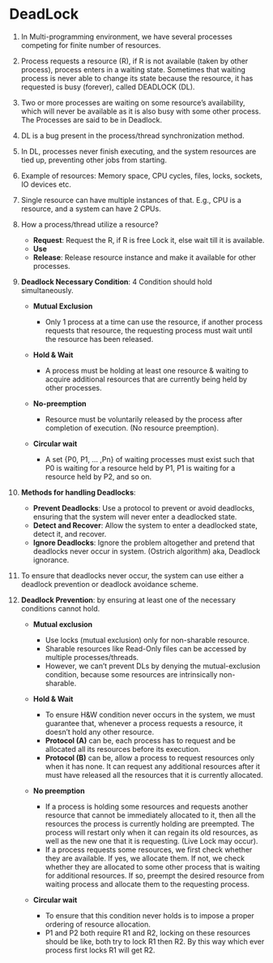 
# DeadLock

1. In Multi-programming environment, we have several processes competing for finite number of resources.
2. Process requests a resource (R), if R is not available (taken by other process), process enters in a waiting state. Sometimes that waiting process is never able to change its state because the resource, it has requested is busy (forever), called DEADLOCK (DL).
3. Two or more processes are waiting on some resource’s availability, which will never be available as it is also busy with some other process. The Processes are said to be in Deadlock.
4. DL is a bug present in the process/thread synchronization method.
5. In DL, processes never finish executing, and the system resources are tied up, preventing other jobs from starting.
6. Example of resources: Memory space, CPU cycles, files, locks, sockets, IO devices etc.
7. Single resource can have multiple instances of that. E.g., CPU is a resource, and a system can have 2 CPUs.
8. How a process/thread utilize a resource?
   - **Request**: Request the R, if R is free Lock it, else wait till it is available.
   - **Use**
   - **Release**: Release resource instance and make it available for other processes.

9. **Deadlock Necessary Condition**: 4 Condition should hold simultaneously.
   - **Mutual Exclusion**
     - Only 1 process at a time can use the resource, if another process requests that resource, the requesting process must wait until the resource has been released.

   - **Hold & Wait**
     - A process must be holding at least one resource & waiting to acquire additional resources that are currently being held by other processes.

   - **No-preemption**
     - Resource must be voluntarily released by the process after completion of execution. (No resource preemption).

   - **Circular wait**
     - A set {P0, P1, ... ,Pn} of waiting processes must exist such that P0 is waiting for a resource held by P1, P1 is waiting for a resource held by P2, and so on.

10. **Methods for handling Deadlocks**:
    - **Prevent Deadlocks**: Use a protocol to prevent or avoid deadlocks, ensuring that the system will never enter a deadlocked state.
    - **Detect and Recover**: Allow the system to enter a deadlocked state, detect it, and recover.
    - **Ignore Deadlocks**: Ignore the problem altogether and pretend that deadlocks never occur in system. (Ostrich algorithm) aka, Deadlock ignorance.

11. To ensure that deadlocks never occur, the system can use either a deadlock prevention or deadlock avoidance scheme.

12. **Deadlock Prevention**: by ensuring at least one of the necessary conditions cannot hold.
    - **Mutual exclusion**
      - Use locks (mutual exclusion) only for non-sharable resource.
      - Sharable resources like Read-Only files can be accessed by multiple processes/threads.
      - However, we can’t prevent DLs by denying the mutual-exclusion condition, because some resources are intrinsically non-sharable.

    - **Hold & Wait**
      - To ensure H&W condition never occurs in the system, we must guarantee that, whenever a process requests a resource, it doesn’t hold any other resource.
      - **Protocol (A)** can be, each process has to request and be allocated all its resources before its execution.
      - **Protocol (B)** can be, allow a process to request resources only when it has none. It can request any additional resources after it must have released all the resources that it is currently allocated.

    - **No preemption**
      - If a process is holding some resources and requests another resource that cannot be immediately allocated to it, then all the resources the process is currently holding are preempted. The process will restart only when it can regain its old resources, as well as the new one that it is requesting. (Live Lock may occur).
      - If a process requests some resources, we first check whether they are available. If yes, we allocate them. If not, we check whether they are allocated to some other process that is waiting for additional resources. If so, preempt the desired resource from waiting process and allocate them to the requesting process.

    - **Circular wait**
      - To ensure that this condition never holds is to impose a proper ordering of resource allocation.
      - P1 and P2 both require R1 and R2, locking on these resources should be like, both try to lock R1 then R2. By this way which ever process first locks R1 will get R2.
